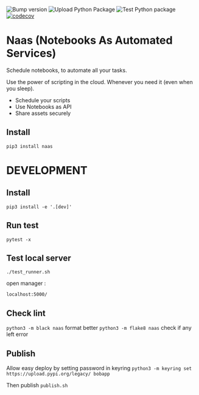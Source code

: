 ![Bump version](https://github.com/jupyter-naas/naas/workflows/Bump%20version/badge.svg)
![Upload Python Package](https://github.com/jupyter-naas/naas/workflows/Upload%20Python%20Package/badge.svg)
![Test Python package](https://github.com/jupyter-naas/naas/workflows/Test%20Python%20package/badge.svg)
[![codecov](https://codecov.io/gh/jupyter-naas/naas/branch/master/graph/badge.svg?token=UC3SAL8S0U)](undefined)

# Naas (Notebooks As Automated Services)

Schedule notebooks, to automate all your tasks.

Use the power of scripting in the cloud.
Whenever you need it (even when you sleep).

* Schedule your scripts
* Use Notebooks as API
* Share assets securely

## Install

`pip3 install naas`


# DEVELOPMENT

## Install

`pip3 install -e '.[dev]'`

## Run test 

`pytest -x`  

## Test local server

`./test_runner.sh`

open manager :

`localhost:5000/`

## Check lint

`python3 -m black naas` format better
`python3 -m flake8 naas` check if any left error

## Publish

Allow easy deploy by setting password in keyring
`python3 -m keyring set https://upload.pypi.org/legacy/ bobapp`

Then publish
`publish.sh`

